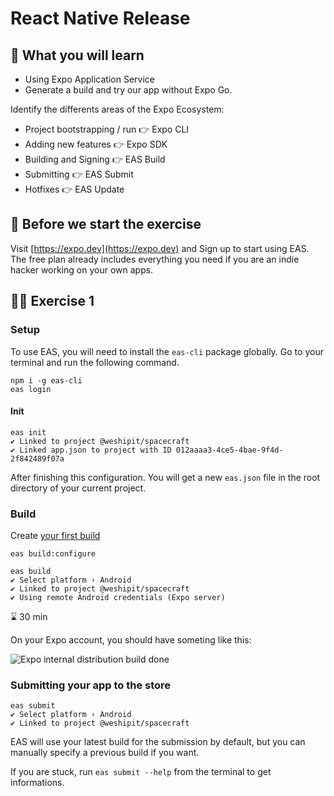 # React Native Release

## 📡 What you will learn

- Using Expo Application Service
- Generate a build and try our app without Expo Go.

Identify the differents areas of the Expo Ecosystem:

- Project bootstrapping / run 👉 Expo CLI
- Adding new features 👉 Expo SDK
- Building and Signing 👉 EAS Build
- Submitting 👉 EAS Submit
- Hotfixes 👉 EAS Update

## 👾 Before we start the exercise

Visit [https://expo.dev](https://expo.dev) and Sign up to start using EAS. The free plan already includes everything you need if you are an indie hacker working on your own apps.

## 👨‍🚀 Exercise 1

### Setup

To use EAS, you will need to install the `eas-cli` package globally. Go to your terminal and run the following command.

```console
npm i -g eas-cli
eas login
```

#### Init

```console
eas init
✔ Linked to project @weshipit/spacecraft
✔ Linked app.json to project with ID 012aaaa3-4ce5-4bae-9f4d-2f842489f07a
```

After finishing this configuration. You will get a new `eas.json` file in the root directory of your current project.

### Build

Create [your first build](https://docs.expo.dev/build/setup/)

```
eas build:configure
```


```console
eas build
✔ Select platform › Android
✔ Linked to project @weshipit/spacecraft
✔ Using remote Android credentials (Expo server)
```

⌛ 30 min

On your Expo account, you should have someting like this:

![Expo internal distribution build done](https://raw.githubusercontent.com/flexbox/react-native-workshop/main/challenges/release/ios-build-done.png)

### Submitting your app to the store

```console
eas submit
✔ Select platform › Android
✔ Linked to project @weshipit/spacecraft
```

EAS will use your latest build for the submission by default, but you can manually specify a previous build if you want.

If you are stuck, run `eas submit --help` from the terminal to get informations.
